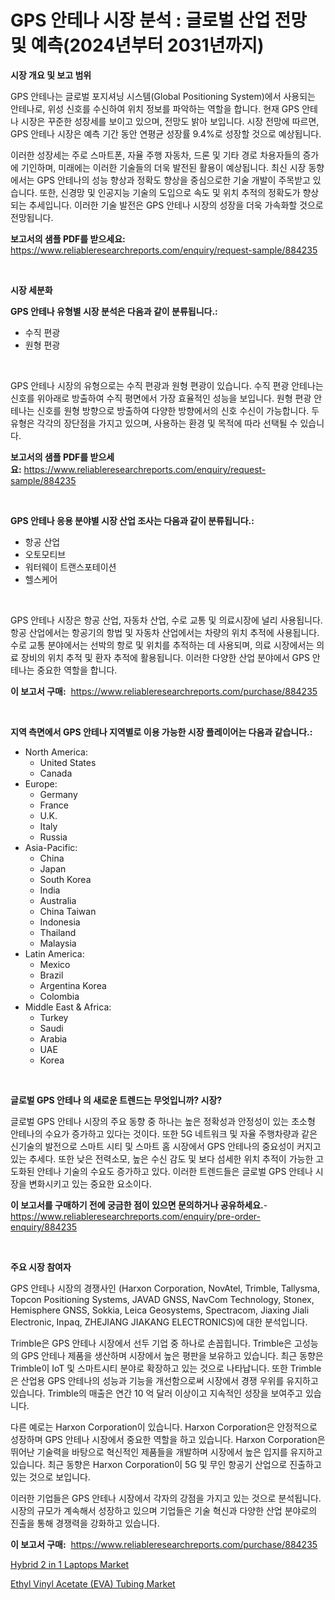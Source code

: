 <p><h1>GPS 안테나 시장 분석 : 글로벌 산업 전망 및 예측(2024년부터 2031년까지)</h1></p><p><strong>시장 개요 및 보고 범위</strong></p>
<p><p>GPS 안테나는 글로벌 포지셔닝 시스템(Global Positioning System)에서 사용되는 안테나로, 위성 신호를 수신하여 위치 정보를 파악하는 역할을 합니다. 현재 GPS 안테나 시장은 꾸준한 성장세를 보이고 있으며, 전망도 밝아 보입니다. 시장 전망에 따르면, GPS 안테나 시장은 예측 기간 동안 연평균 성장률 9.4%로 성장할 것으로 예상됩니다. </p><p>이러한 성장세는 주로 스마트폰, 자율 주행 자동차, 드론 및 기타 경로 차용자들의 증가에 기인하며, 미래에는 이러한 기술들의 더욱 발전된 활용이 예상됩니다. 최신 시장 동향에서는 GPS 안테나의 성능 향상과 정확도 향상을 중심으로한 기술 개발이 주목받고 있습니다. 또한, 신경망 및 인공지능 기술의 도입으로 속도 및 위치 추적의 정확도가 향상되는 추세입니다. 이러한 기술 발전은 GPS 안테나 시장의 성장을 더욱 가속화할 것으로 전망됩니다.</p></p>
<p><strong>보고서의 샘플 PDF를 받으세요:</strong> <a href="https://www.reliableresearchreports.com/enquiry/request-sample/884235">https://www.reliableresearchreports.com/enquiry/request-sample/884235</a></p>
<p>&nbsp;</p>
<p><strong>시장 세분화</strong></p>
<p><strong>GPS 안테나 유형별 시장 분석은 다음과 같이 분류됩니다.:</strong></p>
<p><ul><li>수직 편광</li><li>원형 편광</li></ul></p>
<p>&nbsp;</p>
<p><p>GPS 안테나 시장의 유형으로는 수직 편광과 원형 편광이 있습니다. 수직 편광 안테나는 신호를 위아래로 방출하여 수직 평면에서 가장 효율적인 성능을 보입니다. 원형 편광 안테나는 신호를 원형 방향으로 방출하여 다양한 방향에서의 신호 수신이 가능합니다. 두 유형은 각각의 장단점을 가지고 있으며, 사용하는 환경 및 목적에 따라 선택될 수 있습니다.</p></p>
<p><strong>보고서의 샘플 PDF를 받으세요:</strong>&nbsp;<a href="https://www.reliableresearchreports.com/enquiry/request-sample/884235">https://www.reliableresearchreports.com/enquiry/request-sample/884235</a></p>
<p>&nbsp;</p>
<p><strong> GPS 안테나 응용 분야별 시장 산업 조사는 다음과 같이 분류됩니다.:</strong></p>
<p><ul><li>항공 산업</li><li>오토모티브</li><li>워터웨이 트랜스포테이션</li><li>헬스케어</li></ul></p>
<p>&nbsp;</p>
<p><p>GPS 안테나 시장은 항공 산업, 자동차 산업, 수로 교통 및 의료시장에 널리 사용됩니다. 항공 산업에서는 항공기의 항법 및 자동차 산업에서는 차량의 위치 추적에 사용됩니다. 수로 교통 분야에서는 선박의 항로 및 위치를 추적하는 데 사용되며, 의료 시장에서는 의료 장비의 위치 추적 및 환자 추적에 활용됩니다. 이러한 다양한 산업 분야에서 GPS 안테나는 중요한 역할을 합니다.</p></p>
<p><strong>이 보고서 구매:</strong>&nbsp; <a href="https://www.reliableresearchreports.com/purchase/884235">https://www.reliableresearchreports.com/purchase/884235</a></p>
<p>&nbsp;</p>
<p><strong>지역 측면에서 GPS 안테나 지역별로 이용 가능한 시장 플레이어는 다음과 같습니다.:</strong></p>
<p><ul>
    <li>
        North America:
        <ul>
            <li>United States</li>
            <li>Canada</li>
        </ul>
    </li>
    <li>
        Europe:
        <ul>
            <li>Germany</li>
            <li>France</li>
            <li>U.K.</li>
            <li>Italy</li>
            <li>Russia</li>
        </ul>
    </li>
    <li>
        Asia-Pacific:
        <ul>
            <li>China</li>
            <li>Japan</li>
            <li>South Korea</li>
            <li>India</li>
            <li>Australia</li>
            <li>China Taiwan</li>
            <li>Indonesia</li>
            <li>Thailand</li>
            <li>Malaysia</li>
        </ul>
    </li>
    <li>
        Latin America:
        <ul>
            <li>Mexico</li>
            <li>Brazil</li>
            <li>Argentina Korea</li>
            <li>Colombia</li>
        </ul>
    </li>
    <li>
        Middle East & Africa:
        <ul>
            <li>Turkey</li>
            <li>Saudi</li>
            <li>Arabia</li>
            <li>UAE</li>
            <li>Korea</li>
        </ul>
    </li>
    </ul></p>
<p>&nbsp;</p>
<p><strong>글로벌 GPS 안테나 의 새로운 트렌드는 무엇입니까? 시장?</strong></p>
<p><p>글로벌 GPS 안테나 시장의 주요 동향 중 하나는 높은 정확성과 안정성이 있는 초소형 안테나의 수요가 증가하고 있다는 것이다. 또한 5G 네트워크 및 자율 주행차량과 같은 신기술의 발전으로 스마트 시티 및 스마트 홈 시장에서 GPS 안테나의 중요성이 커지고 있는 추세다. 또한 낮은 전력소모, 높은 수신 감도 및 보다 섬세한 위치 추적이 가능한 고도화된 안테나 기술의 수요도 증가하고 있다. 이러한 트렌드들은 글로벌 GPS 안테나 시장을 변화시키고 있는 중요한 요소이다.</p></p>
<p><strong>이 보고서를 구매하기 전에 궁금한 점이 있으면 문의하거나 공유하세요.</strong>- <a href="https://www.reliableresearchreports.com/enquiry/pre-order-enquiry/884235">https://www.reliableresearchreports.com/enquiry/pre-order-enquiry/884235</a></p>
<p>&nbsp;</p>
<p><strong>주요 시장 참여자</strong></p>
<p><p>GPS 안테나 시장의 경쟁사인 (Harxon Corporation, NovAtel, Trimble, Tallysma, Topcon Positioning Systems, JAVAD GNSS, NavCom Technology, Stonex, Hemisphere GNSS, Sokkia, Leica Geosystems, Spectracom, Jiaxing Jiali Electronic, Inpaq, ZHEJIANG JIAKANG ELECTRONICS)에 대한 분석입니다.</p><p>Trimble은 GPS 안테나 시장에서 선두 기업 중 하나로 손꼽힙니다. Trimble은 고성능의 GPS 안테나 제품을 생산하며 시장에서 높은 평판을 보유하고 있습니다. 최근 동향은 Trimble이 IoT 및 스마트시티 분야로 확장하고 있는 것으로 나타납니다. 또한 Trimble은 산업용 GPS 안테나의 성능과 기능을 개선함으로써 시장에서 경쟁 우위를 유지하고 있습니다. Trimble의 매출은 연간 10 억 달러 이상이고 지속적인 성장을 보여주고 있습니다.</p><p>다른 예로는 Harxon Corporation이 있습니다. Harxon Corporation은 안정적으로 성장하며 GPS 안테나 시장에서 중요한 역할을 하고 있습니다. Harxon Corporation은 뛰어난 기술력을 바탕으로 혁신적인 제품들을 개발하며 시장에서 높은 입지를 유지하고 있습니다. 최근 동향은 Harxon Corporation이 5G 및 무인 항공기 산업으로 진출하고 있는 것으로 보입니다.</p><p>이러한 기업들은 GPS 안테나 시장에서 각자의 강점을 가지고 있는 것으로 분석됩니다. 시장의 규모가 계속해서 성장하고 있으며 기업들은 기술 혁신과 다양한 산업 분야로의 진출을 통해 경쟁력을 강화하고 있습니다.</p></p>
<p><strong>이 보고서 구매:</strong>&nbsp;&nbsp;<a href="https://www.reliableresearchreports.com/purchase/884235">https://www.reliableresearchreports.com/purchase/884235</a></p>
<p><p><a href="https://military-diascia-e68.notion.site/Hybrid-2-in-1-Laptops-Market-Analysis-Examines-its-Scope-on-Growth-Opportunities-and-Forecasted-Tre-4e7f76fa4b5c4514a709b9e0cc8ff529">Hybrid 2 in 1 Laptops Market</a></p><p><a href="https://github.com/edytherolanlouisejk1miz0wig/Market-Research-Report-List-1/blob/main/ethyl-vinyl-acetate-eva-tubing-market.md">Ethyl Vinyl Acetate (EVA) Tubing Market</a></p></p>

